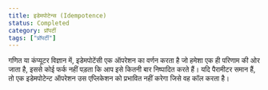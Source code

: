```yaml
---
title: इडेमपोटेन्स (Idempotence)
status: Completed
category: प्रॉपर्टी
tags: ["प्रॉपर्टी"]
---
```


गणित या कंप्यूटर विज्ञान में, इडेमपोटेंसी एक ऑपरेशन का वर्णन करता है जो हमेशा एक ही परिणाम की ओर जाता है, 
इससे कोई फर्क नहीं पड़ता कि आप इसे कितनी बार निष्पादित करते हैं। 
यदि पैरामीटर समान हैं, तो एक इडेमपोटेन्ट ऑपरेशन उस एप्लिकेशन को प्रभावित नहीं करेगा जिसे वह कॉल करता है।
